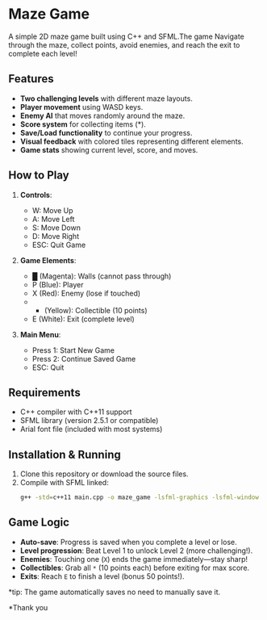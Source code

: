 # Maze Game

A simple 2D maze game built using C++ and SFML.The game Navigate through the maze, collect points, avoid enemies, and reach the exit to complete each level!

## Features
- **Two challenging levels** with different maze layouts.
- **Player movement** using WASD keys.
- **Enemy AI** that moves randomly around the maze.
- **Score system** for collecting items (*).
- **Save/Load functionality** to continue your progress.
- **Visual feedback** with colored tiles representing different elements.
- **Game stats** showing current level, score, and moves.

## How to Play
1. **Controls**:
   - W: Move Up
   - A: Move Left
   - S: Move Down
   - D: Move Right
   - ESC: Quit Game

2. **Game Elements**:
   - █ (Magenta): Walls (cannot pass through)
   - P (Blue): Player
   - X (Red): Enemy (lose if touched)
   - * (Yellow): Collectible (10 points)
   - E (White): Exit (complete level)

3. **Main Menu**:
   - Press 1: Start New Game
   - Press 2: Continue Saved Game
   - ESC: Quit

## Requirements
- C++ compiler with C++11 support
- SFML library (version 2.5.1 or compatible)
- Arial font file (included with most systems)

## Installation & Running
1. Clone this repository or download the source files.
2. Compile with SFML linked:
   ```bash
   g++ -std=c++11 main.cpp -o maze_game -lsfml-graphics -lsfml-window -lsfml-system
## Game Logic
- **Auto-save**: Progress is saved when you complete a level or lose.  
- **Level progression**: Beat Level 1 to unlock Level 2 (more challenging!).  
- **Enemies**: Touching one (`X`) ends the game immediately—stay sharp!  
- **Collectibles**: Grab all `*` (10 points each) before exiting for max score.  
- **Exits**: Reach `E` to finish a level (bonus 50 points!).  

*tip: The game automatically saves no need to manually save it.  

*Thank you

